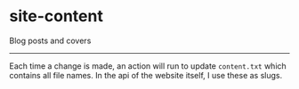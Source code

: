 # site-content

Blog posts and covers

---

Each time a change is made, an action will run to update `content.txt` which contains all file names. In the api of the website itself, I use these as slugs.

